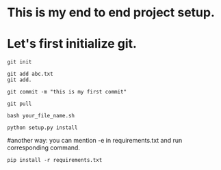 # This is my end to end project setup. 
# Let's first initialize git.
```
git init
```


```
git add abc.txt
git add.
```

```
git commit -m "this is my first commit"
```


```
git pull
```

```
bash your_file_name.sh
```

```
python setup.py install
```

#another way: you can mention -e in requirements.txt and run corresponding command.

```
pip install -r requirements.txt
```
